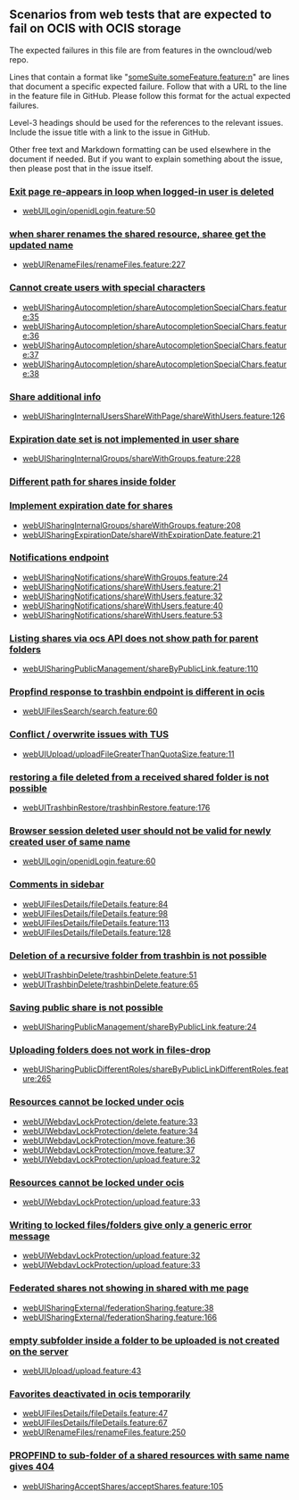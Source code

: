 ## Scenarios from web tests that are expected to fail on OCIS with OCIS storage
The expected failures in this file are from features in the owncloud/web repo.

Lines that contain a format like "[someSuite.someFeature.feature:n](https://github.com/owncloud/web/path/to/feature)"
are lines that document a specific expected failure. Follow that with a URL to the line in the feature file in GitHub.
Please follow this format for the actual expected failures.

Level-3 headings should be used for the references to the relevant issues. Include the issue title with a link to the issue in GitHub.

Other free text and Markdown formatting can be used elsewhere in the document if needed. But if you want to explain something about the issue, then please post that in the issue itself.


### [Exit page re-appears in loop when logged-in user is deleted](https://github.com/owncloud/web/issues/4677)
-   [webUILogin/openidLogin.feature:50](https://github.com/owncloud/web/blob/master/tests/acceptance/features/webUILogin/openidLogin.feature#L50)

### [when sharer renames the shared resource, sharee get the updated name](https://github.com/owncloud/ocis/issues/2256)
-   [webUIRenameFiles/renameFiles.feature:227](https://github.com/owncloud/web/blob/master/tests/acceptance/features/webUIRenameFiles/renameFiles.feature#L227)

### [Cannot create users with special characters](https://github.com/owncloud/ocis/issues/1417)
-   [webUISharingAutocompletion/shareAutocompletionSpecialChars.feature:35](https://github.com/owncloud/web/blob/master/tests/acceptance/features/webUISharingAutocompletion/shareAutocompletionSpecialChars.feature#L35)
-   [webUISharingAutocompletion/shareAutocompletionSpecialChars.feature:36](https://github.com/owncloud/web/blob/master/tests/acceptance/features/webUISharingAutocompletion/shareAutocompletionSpecialChars.feature#L36)
-   [webUISharingAutocompletion/shareAutocompletionSpecialChars.feature:37](https://github.com/owncloud/web/blob/master/tests/acceptance/features/webUISharingAutocompletion/shareAutocompletionSpecialChars.feature#L37)
-   [webUISharingAutocompletion/shareAutocompletionSpecialChars.feature:38](https://github.com/owncloud/web/blob/master/tests/acceptance/features/webUISharingAutocompletion/shareAutocompletionSpecialChars.feature#L38)

### [Share additional info](https://github.com/owncloud/ocis/issues/1253)
-   [webUISharingInternalUsersShareWithPage/shareWithUsers.feature:126](https://github.com/owncloud/web/blob/master/tests/acceptance/features/webUISharingInternalUsersShareWithPage/shareWithUsers.feature#L126)

### [Expiration date set is not implemented in user share](https://github.com/owncloud/ocis/issues/1250)
-   [webUISharingInternalGroups/shareWithGroups.feature:228](https://github.com/owncloud/web/blob/master/tests/acceptance/features/webUISharingInternalGroups/shareWithGroups.feature#L228)

### [Different path for shares inside folder](https://github.com/owncloud/ocis/issues/1231)

### [Implement expiration date for shares](https://github.com/owncloud/ocis/issues/1250)
- [webUISharingInternalGroups/shareWithGroups.feature:208](https://github.com/owncloud/web/blob/master/tests/acceptance/features/webUISharingInternalGroups/shareWithGroups.feature#L208)
- [webUISharingExpirationDate/shareWithExpirationDate.feature:21](https://github.com/owncloud/web/blob/master/tests/acceptance/features/webUISharingExpirationDate/shareWithExpirationDate.feature#L21)

### [Notifications endpoint](https://github.com/owncloud/ocis/issues/14)
-   [webUISharingNotifications/shareWithGroups.feature:24](https://github.com/owncloud/web/blob/master/tests/acceptance/features/webUISharingNotifications/shareWithGroups.feature#L24)
-   [webUISharingNotifications/shareWithUsers.feature:21](https://github.com/owncloud/web/blob/master/tests/acceptance/features/webUISharingNotifications/shareWithUsers.feature#L21)
-   [webUISharingNotifications/shareWithUsers.feature:32](https://github.com/owncloud/web/blob/master/tests/acceptance/features/webUISharingNotifications/shareWithUsers.feature#L32)
-   [webUISharingNotifications/shareWithUsers.feature:40](https://github.com/owncloud/web/blob/master/tests/acceptance/features/webUISharingNotifications/shareWithUsers.feature#L40)
-   [webUISharingNotifications/shareWithUsers.feature:53](https://github.com/owncloud/web/blob/master/tests/acceptance/features/webUISharingNotifications/shareWithUsers.feature#L53)

### [Listing shares via ocs API does not show path for parent folders](https://github.com/owncloud/ocis/issues/1231)
-   [webUISharingPublicManagement/shareByPublicLink.feature:110](https://github.com/owncloud/web/blob/master/tests/acceptance/features/webUISharingPublicManagement/shareByPublicLink.feature#L127)

### [Propfind response to trashbin endpoint is different in ocis](https://github.com/owncloud/product/issues/186)
-   [webUIFilesSearch/search.feature:60](https://github.com/owncloud/web/blob/master/tests/acceptance/features/webUIFilesSearch/search.feature#L60)

### [Conflict / overwrite issues with TUS](https://github.com/owncloud/ocis/issues/1294)
-   [webUIUpload/uploadFileGreaterThanQuotaSize.feature:11](https://github.com/owncloud/web/blob/master/tests/acceptance/features/webUIUpload/uploadFileGreaterThanQuotaSize.feature#L11)

### [restoring a file deleted from a received shared folder is not possible](https://github.com/owncloud/ocis/issues/1124)
-   [webUITrashbinRestore/trashbinRestore.feature:176](https://github.com/owncloud/web/blob/master/tests/acceptance/features/webUITrashbinRestore/trashbinRestore.feature#L176)

### [Browser session deleted user should not be valid for newly created user of same name](https://github.com/owncloud/ocis/issues/904)
-   [webUILogin/openidLogin.feature:60](https://github.com/owncloud/web/blob/master/tests/acceptance/features/webUILogin/openidLogin.feature#L60)

### [Comments in sidebar](https://github.com/owncloud/web/issues/1158)
-   [webUIFilesDetails/fileDetails.feature:84](https://github.com/owncloud/web/blob/master/tests/acceptance/features/webUIFilesDetails/fileDetails.feature#L84)
-   [webUIFilesDetails/fileDetails.feature:98](https://github.com/owncloud/web/blob/master/tests/acceptance/features/webUIFilesDetails/fileDetails.feature#L98)
-   [webUIFilesDetails/fileDetails.feature:113](https://github.com/owncloud/web/blob/master/tests/acceptance/features/webUIFilesDetails/fileDetails.feature#L113)
-   [webUIFilesDetails/fileDetails.feature:128](https://github.com/owncloud/web/blob/master/tests/acceptance/features/webUIFilesDetails/fileDetails.feature#L128)

### [Deletion of a recursive folder from trashbin is not possible](https://github.com/owncloud/product/issues/188)
-   [webUITrashbinDelete/trashbinDelete.feature:51](https://github.com/owncloud/web/blob/master/tests/acceptance/features/webUITrashbinDelete/trashbinDelete.feature#L51)
-   [webUITrashbinDelete/trashbinDelete.feature:65](https://github.com/owncloud/web/blob/master/tests/acceptance/features/webUITrashbinDelete/trashbinDelete.feature#L65)

### [Saving public share is not possible](https://github.com/owncloud/web/issues/5321)
-   [webUISharingPublicManagement/shareByPublicLink.feature:24](https://github.com/owncloud/web/blob/master/tests/acceptance/features/webUISharingPublicManagement/shareByPublicLink.feature#L24)

### [Uploading folders does not work in files-drop](https://github.com/owncloud/web/issues/2443)
-   [webUISharingPublicDifferentRoles/shareByPublicLinkDifferentRoles.feature:265](https://github.com/owncloud/web/blob/master/tests/acceptance/features/webUISharingPublicDifferentRoles/shareByPublicLinkDifferentRoles.feature#L245)

### [Resources cannot be locked under ocis](https://github.com/owncloud/ocis/issues/1284)
-   [webUIWebdavLockProtection/delete.feature:33](https://github.com/owncloud/web/blob/master/tests/acceptance/features/webUIWebdavLockProtection/delete.feature#L33)
-   [webUIWebdavLockProtection/delete.feature:34](https://github.com/owncloud/web/blob/master/tests/acceptance/features/webUIWebdavLockProtection/delete.feature#L34)
-   [webUIWebdavLockProtection/move.feature:36](https://github.com/owncloud/web/blob/master/tests/acceptance/features/webUIWebdavLockProtection/move.feature#L36)
-   [webUIWebdavLockProtection/move.feature:37](https://github.com/owncloud/web/blob/master/tests/acceptance/features/webUIWebdavLockProtection/move.feature#L37)
-   [webUIWebdavLockProtection/upload.feature:32](https://github.com/owncloud/web/blob/master/tests/acceptance/features/webUIWebdavLockProtection/upload.feature#L32)

### [Resources cannot be locked under ocis](https://github.com/owncloud/ocis/issues/1284)
-   [webUIWebdavLockProtection/upload.feature:33](https://github.com/owncloud/web/blob/master/tests/acceptance/features/webUIWebdavLockProtection/upload.feature#L33)

### [Writing to locked files/folders give only a generic error message](https://github.com/owncloud/web/issues/5741)
-   [webUIWebdavLockProtection/upload.feature:32](https://github.com/owncloud/web/blob/master/tests/acceptance/features/webUIWebdavLockProtection/upload.feature#L32)
-   [webUIWebdavLockProtection/upload.feature:33](https://github.com/owncloud/web/blob/master/tests/acceptance/features/webUIWebdavLockProtection/upload.feature#L33)

### [Federated shares not showing in shared with me page](https://github.com/owncloud/web/issues/2510)
-   [webUISharingExternal/federationSharing.feature:38](https://github.com/owncloud/web/blob/master/tests/acceptance/features/webUISharingExternal/federationSharing.feature#L38)
-   [webUISharingExternal/federationSharing.feature:166](https://github.com/owncloud/web/blob/master/tests/acceptance/features/webUISharingExternal/federationSharing.feature#L166)

### [empty subfolder inside a folder to be uploaded is not created on the server](https://github.com/owncloud/web/issues/6348)
-   [webUIUpload/upload.feature:43](https://github.com/owncloud/web/blob/master/tests/acceptance/features/webUIUpload/upload.feature#L43)

### [Favorites deactivated in ocis temporarily](https://github.com/owncloud/ocis/issues/1228)
-   [webUIFilesDetails/fileDetails.feature:47](https://github.com/owncloud/web/blob/master/tests/acceptance/features/webUIFilesDetails/fileDetails.feature#L47)
-   [webUIFilesDetails/fileDetails.feature:67](https://github.com/owncloud/web/blob/master/tests/acceptance/features/webUIFilesDetails/fileDetails.feature#L67)
-   [webUIRenameFiles/renameFiles.feature:250](https://github.com/owncloud/web/blob/master/tests/acceptance/features/webUIRenameFiles/renameFiles.feature#L250)

### [PROPFIND to sub-folder of a shared resources with same name gives 404](https://github.com/owncloud/ocis/issues/3859)
-   [webUISharingAcceptShares/acceptShares.feature:105](https://github.com/owncloud/web/blob/master/tests/acceptance/features/webUISharingAcceptShares/acceptShares.feature#L105)
